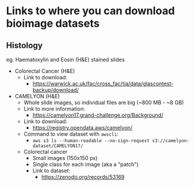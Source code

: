 # Links to where you can download bioimage datasets



## Histology
eg. Haematoxylin and Eosin (H&E) stained slides

- Colorectal Cancer (H&E)
  - Link to download:
    - https://warwick.ac.uk/fac/cross_fac/tia/data/glascontest-backup/download/
- CAMELYON (H&E)
  - Whole slide images, so individual files are big (~800 MB - ~8 GB)
  - Link to more information:
    - https://camelyon17.grand-challenge.org/Background/
  - Link to download:
    - https://registry.opendata.aws/camelyon/
  - Command to view dataset with `awscli`:
    - `aws s3 ls --human-readable --no-sign-request s3://camelyon-dataset/CAMELYON17/`
  - Colorectal cancer
    - Small images (150x150 px)
    - Single class for each image (aka a "patch")
    - Link to dataset:
      - https://zenodo.org/records/53169